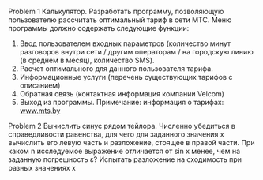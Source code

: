 Problem 1
Калькулятор. Разработать программу, позволяющую
пользователю рассчитать оптимальный тариф в сети МТС. Меню
программы должно содержать следующие функции:
1. Ввод пользователем входных параметров (количество минут
разговоров внутри сети / другим операторам / на городскую
линию (в среднем в месяц), количество SMS).
2. Расчет оптимального для данного пользователя тарифа.
3. Информационные услуги (перечень существующих тарифов с
описанием)
4. Обратная связь (контактная информация компании Velcom)
5. Выход из программы.
Примечание: информация о тарифах: www.mts.by


Problem 2
Вычислить синус рядом тейлора.
Численно убедиться в справедливости равенства, для чего для
заданного значения х вычислить его левую часть и разложение,
стоящее в правой части. При каком n исследуемое выражение
отличается от sin x менее, чем на заданную погрешность ε?
Испытать разложение на сходимость при разных значениях х
